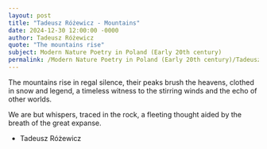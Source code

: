 ```yaml
---
layout: post
title: "Tadeusz Różewicz - Mountains"
date: 2024-12-30 12:00:00 -0000
author: Tadeusz Różewicz
quote: "The mountains rise"
subject: Modern Nature Poetry in Poland (Early 20th century)
permalink: /Modern Nature Poetry in Poland (Early 20th century)/Tadeusz Różewicz/Tadeusz Różewicz - Mountains
---
```


The mountains rise
in regal silence,
their peaks brush the heavens,
clothed in snow and legend,
a timeless witness to
the stirring winds
and the echo of other worlds.

We are but whispers,
traced in the rock,
a fleeting thought
aided by the breath
of the great expanse.


- Tadeusz Różewicz
